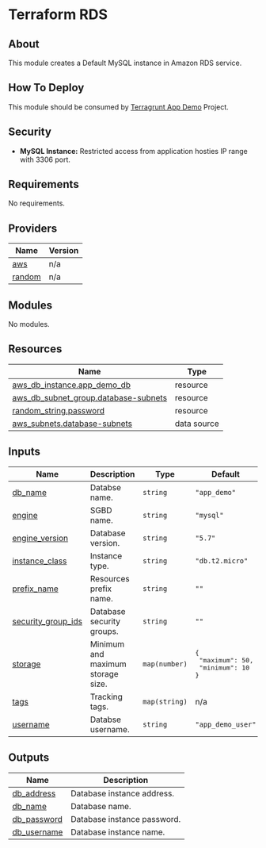 # Terraform RDS

## About

This module creates a Default MySQL instance in Amazon RDS service.

## How To Deploy

This module should be consumed by [Terragrunt App Demo](https://github.com/Dev-Marques-Ops-Live-Infrastructure/terragrunt-app-demo) Project.

## Security

- **MySQL Instance:** Restricted access from application hosties IP range with 3306 port.

## Requirements

No requirements.

## Providers

| Name | Version |
|------|---------|
| <a name="provider_aws"></a> [aws](#provider\_aws) | n/a |
| <a name="provider_random"></a> [random](#provider\_random) | n/a |

## Modules

No modules.

## Resources

| Name | Type |
|------|------|
| [aws_db_instance.app_demo_db](https://registry.terraform.io/providers/hashicorp/aws/latest/docs/resources/db_instance) | resource |
| [aws_db_subnet_group.database-subnets](https://registry.terraform.io/providers/hashicorp/aws/latest/docs/resources/db_subnet_group) | resource |
| [random_string.password](https://registry.terraform.io/providers/hashicorp/random/latest/docs/resources/string) | resource |
| [aws_subnets.database-subnets](https://registry.terraform.io/providers/hashicorp/aws/latest/docs/data-sources/subnets) | data source |

## Inputs

| Name | Description | Type | Default | Required |
|------|-------------|------|---------|:--------:|
| <a name="input_db_name"></a> [db\_name](#input\_db\_name) | Databse name. | `string` | `"app_demo"` | no |
| <a name="input_engine"></a> [engine](#input\_engine) | SGBD name. | `string` | `"mysql"` | no |
| <a name="input_engine_version"></a> [engine\_version](#input\_engine\_version) | Database version. | `string` | `"5.7"` | no |
| <a name="input_instance_class"></a> [instance\_class](#input\_instance\_class) | Instance type. | `string` | `"db.t2.micro"` | no |
| <a name="input_prefix_name"></a> [prefix\_name](#input\_prefix\_name) | Resources prefix name. | `string` | `""` | no |
| <a name="input_security_group_ids"></a> [security\_group\_ids](#input\_security\_group\_ids) | Database security groups. | `string` | `""` | no |
| <a name="input_storage"></a> [storage](#input\_storage) | Minimum and maximum storage size. | `map(number)` | <pre>{<br>  "maximum": 50,<br>  "minimum": 10<br>}</pre> | no |
| <a name="input_tags"></a> [tags](#input\_tags) | Tracking tags. | `map(string)` | n/a | yes |
| <a name="input_username"></a> [username](#input\_username) | Databse username. | `string` | `"app_demo_user"` | no |

## Outputs

| Name | Description |
|------|-------------|
| <a name="output_db_address"></a> [db\_address](#output\_db\_address) | Database instance address. |
| <a name="output_db_name"></a> [db\_name](#output\_db\_name) | Database name. |
| <a name="output_db_password"></a> [db\_password](#output\_db\_password) | Database instance password. |
| <a name="output_db_username"></a> [db\_username](#output\_db\_username) | Database instance name. |

